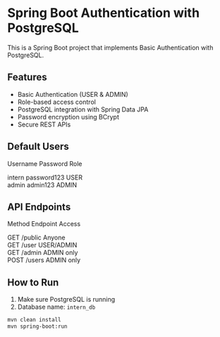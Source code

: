 # Spring Boot Authentication with PostgreSQL

This is a Spring Boot project that implements Basic Authentication with PostgreSQL.

## Features

- Basic Authentication (USER & ADMIN)
- Role-based access control
- PostgreSQL integration with Spring Data JPA
- Password encryption using BCrypt
- Secure REST APIs

## Default Users

Username Password   Role  

intern    password123   USER  
admin     admin123      ADMIN 

## API Endpoints

Method  Endpoint     Access        

GET    /public       Anyone        
GET    /user       USER/ADMIN    
GET    /admin      ADMIN only    
POST   /users      ADMIN only    

## How to Run

1. Make sure PostgreSQL is running
2. Database name: `intern_db`

```bash
mvn clean install
mvn spring-boot:run
